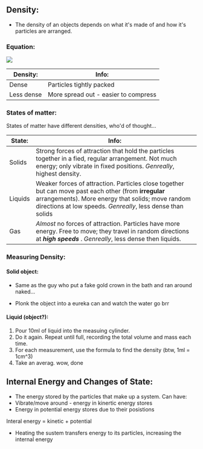 ## Density:  
* The density of an objects depends on what it's made of and how it's particles are arranged. 

### Equation:
![](https://www.thecalculatorsite.com/images/density-formula.png)


| Density:      | Info: |
| ----------- | ----------- |
| Dense      | Particles tightly packed |
| Less dense   | More spread out - easier to compress |

### States of matter:  

States of matter have different densities, who'd of thought...

| State:      | Info: |
| ----------- | ----------- |
| Solids      | Strong forces of attraction that hold the particles together in a fied, regular arrangement. Not much energy; only vibrate in fixed positions. *Genreally*, highest density.|
| Liquids     | Weaker forces of attraction. Particles close together but can move past each other (from **irregular** arrangements). More energy that solids; move random directions at low speeds. *Genreally*, less dense than solids |
| Gas         | *Almost* no forces of attraction. Particles have more energy. Free to move; they travel in random directions at ***high speeds*** . *Genreally*, less dense then liquids.

### Measuring Density:

#### Solid object:
* Same as the guy who put a fake gold crown in the bath and ran around naked...

* Plonk the object into a eureka can and watch the water go brr

#### Liquid (object?):  

1. Pour 10ml of liquid into the measuing cylinder. 
2. Do it again. Repeat until full, recording the total volume and mass each time.
3. For each measurement, use the formula to find the density (btw, 1ml = 1cm^3)
4. Take an averag. wow, done


## Internal Energy and Changes of State:  
* The energy stored by the particles that make up a system.
Can have:  
* Vibrate/move around - energy in kinertic energy stores     
* Energy in potential energy stores due to their posistions

Interal energy = kinetic + potential

* Heating the sustem transfers energy to its particles, increasing the internal energy
 


